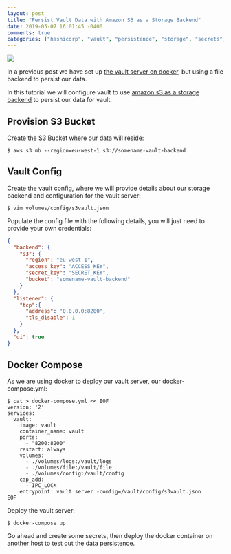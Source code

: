 ```yaml
---
layout: post
title: "Persist Vault Data with Amazon S3 as a Storage Backend"
date: 2019-05-07 16:01:45 -0400
comments: true
categories: ["hashicorp", "vault", "persistence", "storage", "secrets", "s3"] 
---
```


![](https://user-images.githubusercontent.com/567298/57256060-f1a27e00-7055-11e9-9a05-77d3fdd6c76f.png)

In a previous post we have set up [the vault server on docker](https://blog.ruanbekker.com/blog/2019/05/06/setup-hashicorp-vault-server-on-docker-and-cli-guide/), but using a file backend to persist our data. 

In this tutorial we will configure vault to use [amazon s3 as a storage backend](https://www.vaultproject.io/docs/configuration/storage/s3.html) to persist our data for vault.

## Provision S3 Bucket

Create the S3 Bucket where our data will reside:

```
$ aws s3 mb --region=eu-west-1 s3://somename-vault-backend
```

## Vault Config

Create the vault config, where we will provide details about our storage backend and configuration for the vault server:

```
$ vim volumes/config/s3vault.json
```

Populate the config file with the following details, you will just need to provide your own credentials:

```json
{
  "backend": {
    "s3": {
      "region": "eu-west-1",
      "access_key": "ACCESS_KEY",
      "secret_key": "SECRET_KEY",
      "bucket": "somename-vault-backend"
    }
  },
  "listener": {
    "tcp":{
      "address": "0.0.0.0:8200",
      "tls_disable": 1
    }
  },
  "ui": true
}
```

## Docker Compose

As we are using docker to deploy our vault server, our docker-compose.yml:

```
$ cat > docker-compose.yml << EOF
version: '2'
services:
  vault:
    image: vault
    container_name: vault
    ports:
      - "8200:8200"
    restart: always
    volumes:
      - ./volumes/logs:/vault/logs
      - ./volumes/file:/vault/file
      - ./volumes/config:/vault/config
    cap_add:
      - IPC_LOCK
    entrypoint: vault server -config=/vault/config/s3vault.json
EOF
```

Deploy the vault server:

```
$ docker-compose up
```

Go ahead and create some secrets, then deploy the docker container on another host to test out the data persistence.
